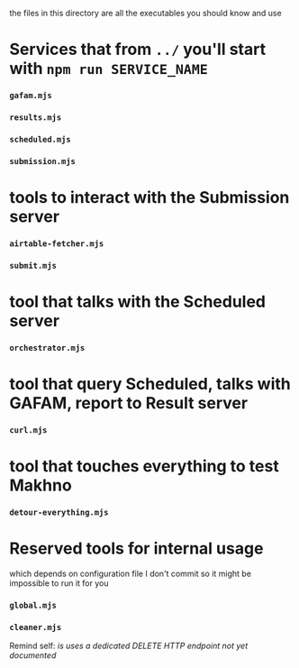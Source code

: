 the files in this directory are all the executables you should know and use

# Services that from `../` you'll start with `npm run SERVICE_NAME`

### `gafam.mjs`
### `results.mjs`
### `scheduled.mjs`
### `submission.mjs`

# tools to interact with the Submission server

### `airtable-fetcher.mjs`
### `submit.mjs`

# tool that talks with the Scheduled server

### `orchestrator.mjs`

# tool that query Scheduled, talks with GAFAM, report to Result server

### `curl.mjs`

# tool that touches everything to test Makhno

### `detour-everything.mjs`

# Reserved tools for internal usage

which depends on configuration file I don't commit so it might be impossible to run it for you

### `global.mjs`

### `cleaner.mjs`

Remind self: _is uses a dedicated DELETE HTTP endpoint not yet documented_


